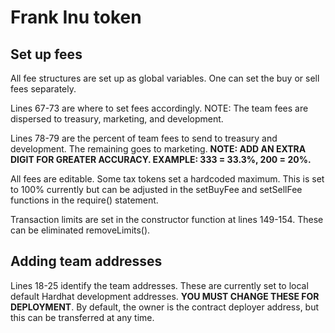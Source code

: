# Frank Inu token

## Set up fees

All fee structures are set up as global variables. One can set the buy or sell fees separately.

Lines 67-73 are where to set fees accordingly. NOTE: The team fees are dispersed to treasury, marketing, and development.

Lines 78-79 are the percent of team fees to send to treasury and development. The remaining goes to marketing. **NOTE: ADD AN EXTRA DIGIT FOR GREATER ACCURACY. EXAMPLE: 333 = 33.3%, 200 = 20%.**

All fees are editable. Some tax tokens set a hardcoded maximum. This is set to 100% currently but can be adjusted in the setBuyFee and setSellFee functions in the require() statement.

Transaction limits are set in the constructor function at lines 149-154. These can be eliminated removeLimits().

## Adding team addresses

Lines 18-25 identify the team addresses. These are currently set to local default Hardhat development addresses. **YOU MUST CHANGE THESE FOR DEPLOYMENT**. By default, the owner is the contract deployer address, but this can be transferred at any time.